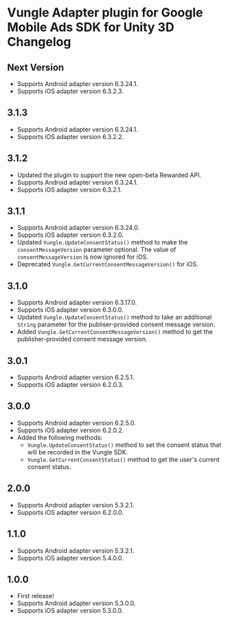 # Vungle Adapter plugin for Google Mobile Ads SDK for Unity 3D Changelog

## Next Version
- Supports Android adapter version 6.3.24.1.
- Supports iOS adapter version 6.3.2.3.

## 3.1.3
- Supports Android adapter version 6.3.24.1.
- Supports iOS adapter version 6.3.2.2.

## 3.1.2
- Updated the plugin to support the new open-beta Rewarded API.
- Supports Android adapter version 6.3.24.1.
- Supports iOS adapter version 6.3.2.1.

## 3.1.1
- Supports Android adapter version 6.3.24.0.
- Supports iOS adapter version 6.3.2.0.
- Updated `Vungle.UpdateConsentStatus()` method to make the `consentMessageVersion` parameter optional. The value of `consentMessageVersion` is now ignored for iOS.
- Deprecated `Vungle.GetCurrentConsentMessageVersion()` for iOS.

## 3.1.0
- Supports Android adapter version 6.3.17.0.
- Supports iOS adapter version 6.3.0.0.
- Updated `Vungle.UpdateConsentStatus()` method to take an additional `String` parameter for the publiser-provided consent message version.
- Added `Vungle.GetCurrentConsentMessageVersion()` method to get the publisher-provided consent message version.

## 3.0.1
- Supports Android adapter version 6.2.5.1.
- Supports iOS adapter version 6.2.0.3.

## 3.0.0
- Supports Android adapter version 6.2.5.0.
- Supports iOS adapter version 6.2.0.2.
- Added the following methods:
  * `Vungle.UpdateConsentStatus()`  method to set the consent status that will be recorded in the Vungle SDK.
  * `Vungle.GetCurrentConsentStatus()` method to get the user's current consent status.

## 2.0.0
- Supports Android adapter version 5.3.2.1.
- Supports iOS adapter version 6.2.0.0.

## 1.1.0
- Supports Android adapter version 5.3.2.1.
- Supports iOS adapter version 5.4.0.0.

## 1.0.0
- First release!
- Supports Android adapter version 5.3.0.0.
- Supports iOS adapter version 5.3.0.0.
